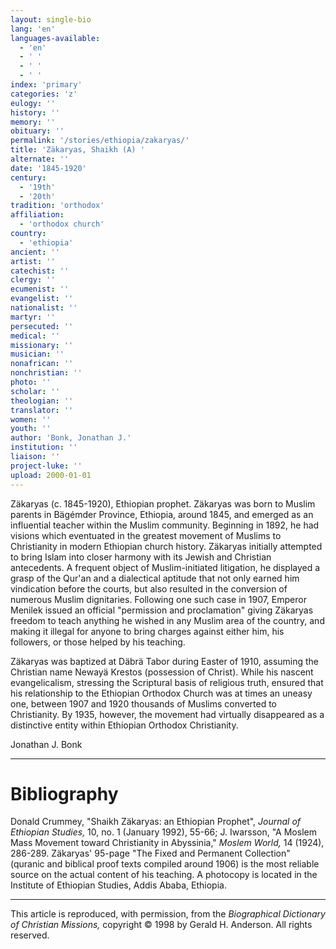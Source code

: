 ```yaml
---
layout: single-bio
lang: 'en'
languages-available:
  - 'en'
  - ' '
  - ' '
  - ' '
index: 'primary'
categories: 'z'
eulogy: ''
history: ''
memory: ''
obituary: ''
permalink: '/stories/ethiopia/zakaryas/'
title: 'Zäkaryas, Shaikh (A) '
alternate: ''
date: '1845-1920'
century:
  - '19th'
  - '20th'
tradition: 'orthodox'
affiliation:
  - 'orthodox church'
country:
  - 'ethiopia'
ancient: ''
artist: ''
catechist: ''
clergy: ''
ecumenist: ''
evangelist: ''
nationalist: ''
martyr: ''
persecuted: ''
medical: ''
missionary: ''
musician: ''
nonafrican: ''
nonchristian: ''
photo: ''
scholar: ''
theologian: ''
translator: ''
women: ''
youth: ''
author: 'Bonk, Jonathan J.'
institution: ''
liaison: ''
project-luke: ''
upload: 2000-01-01
---
```



Z&auml;karyas (c. 1845-1920), Ethiopian prophet. Z&auml;karyas was born to Muslim parents in Bägémder Province, Ethiopia, around 1845, and emerged as an influential teacher within the Muslim community.  Beginning in 1892, he had visions which eventuated in the greatest movement of Muslims to Christianity in modern Ethiopian church history.  Zäkaryas initially attempted to bring Islam into closer harmony with its Jewish and Christian antecedents.  A frequent object of Muslim-initiated litigation, he displayed a grasp of the Qur'an and a dialectical aptitude that not only earned him vindication before the courts, but also resulted in the conversion of numerous Muslim dignitaries.  Following one such case in 1907, Emperor Menilek issued an official "permission and proclamation" giving Zäkaryas freedom to teach anything he wished in any Muslim area of the country, and making it illegal for anyone to bring charges against either him, his followers, or those helped by his teaching.

Z&auml;karyas was baptized at Däbrä Tabor during Easter of 1910, assuming the Christian name Newayä Krestos (possession of Christ).  While his nascent evangelicalism, stressing the Scriptural basis of religious truth, ensured that his relationship to the Ethiopian Orthodox Church was at times an uneasy one, between 1907 and 1920 thousands of Muslims converted to Christianity.  By 1935, however, the movement had virtually disappeared as a distinctive entity within Ethiopian Orthodox Christianity.

Jonathan J. Bonk

---

# Bibliography

Donald Crummey, "Shaikh Zäkaryas: an Ethiopian Prophet", *Journal of Ethiopian Studies,* 10, no. 1 (January 1992), 55-66;  J. Iwarsson, "A Moslem Mass Movement toward Christianity in Abyssinia," *Moslem World,* 14 (1924), 286-289.  Z&auml;karyas' 95-page "The Fixed and Permanent Collection" (quranic and biblical proof texts compiled around 1906) is the most reliable source on the actual content of his teaching.  A photocopy is located in the Institute of Ethiopian Studies, Addis Ababa, Ethiopia.

---

This article is reproduced, with permission, from the *Biographical Dictionary of Christian Missions,* copyright &copy; 1998 by Gerald H. Anderson.  All rights reserved.